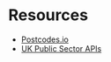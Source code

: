 # Resources

- [Postcodes.io](https://postcodes.io/)
- [UK Public Sector APIs](https://www.api.gov.uk/)